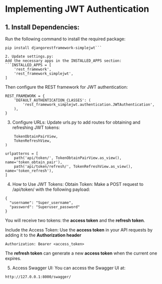 # Implementing JWT Authentication

## 1. Install Dependencies:
Run the following command to install the required package:
```
pip install djangorestframework-simplejwt```

2. Update settings.py:
Add the necessary apps in the INSTALLED_APPS section:
```INSTALLED_APPS = [
    'rest_framework',
    'rest_framework_simplejwt',
]
```
Then configure the REST framework for JWT authentication:
```
REST_FRAMEWORK = {
    'DEFAULT_AUTHENTICATION_CLASSES': (
        'rest_framework_simplejwt.authentication.JWTAuthentication',
    ),
}
```
3. Configure URLs:
Update urls.py to add routes for obtaining and refreshing JWT tokens:

```from rest_framework_simplejwt.views import (
    TokenObtainPairView,
    TokenRefreshView,
)

urlpatterns = [
    path('api/token/', TokenObtainPairView.as_view(), name='token_obtain_pair'),
    path('api/token/refresh/', TokenRefreshView.as_view(), name='token_refresh'),
]
```
4. How to Use JWT Tokens:
Obtain Token:
Make a POST request to /api/token/ with the following payload:

```
{
  "username": "Super_username",
  "password": "Superuser_password"
}
```
You will receive two tokens: the **access token** and the **refresh token**.

Include the Access Token:
Use the **access token** in your API requests by adding it to the **Authorization header**
```
Authorization: Bearer <access_token> 
```
The **refresh token** can generate a new **access token** when the current one expires.

5. Access Swagger UI:
You can access the Swagger UI at:

`http://127.0.0.1:8000/swagger/`
